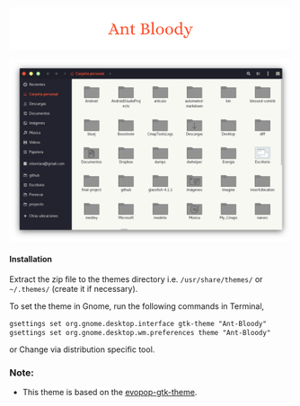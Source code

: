 
![](Art/logo.png)

![](Art/Bloody.png)


#### Installation

Extract the zip file to the themes directory i.e. `/usr/share/themes/` or `~/.themes/` (create it  if necessary).

To set the theme in Gnome, run the following commands in Terminal,

```
gsettings set org.gnome.desktop.interface gtk-theme "Ant-Bloody"
gsettings set org.gnome.desktop.wm.preferences theme "Ant-Bloody"
```
or Change via distribution specific tool.

### Note:
* This theme is based on the [evopop-gtk-theme](https://github.com/solus-project/evopop-gtk-theme).